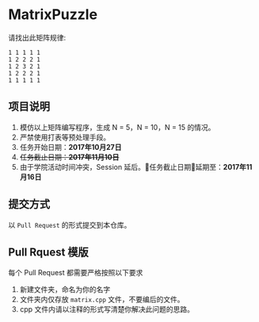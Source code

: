 # MatrixPuzzle

请找出此矩阵规律:

    1 1 1 1 1
    1 2 2 2 1
    1 2 3 2 1
    1 2 2 2 1
    1 1 1 1 1

## 项目说明

1. 模仿以上矩阵编写程序，生成 N = 5，N = 10，N = 15 的情况。
2. 严禁使用打表等预处理手段。
3. 任务开始日期：**2017年10月27日**
4. ~~任务截止日期：**2017年11月10日**~~
5. 由于学院活动时间冲突，Session 延后。任务截止日期延期至：**2017年11月16日**

## 提交方式

以 `Pull Request`  的形式提交到本仓库。

## Pull Rquest 模版

每个 Pull Request 都需要严格按照以下要求

1. 新建文件夹，命名为你的名字
2. 文件夹内仅存放 `matrix.cpp` 文件，不要编后的文件。
3. cpp 文件内请以注释的形式写清楚你解决此问题的思路。
